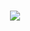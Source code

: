 <h1 align="center"> 
  <a href="#"> 
    <img src="https://readme-typing-svg.herokuapp.com/?lines=console.log(%22Hello%2C%20World!%22);祝您生活愉快!&center=true&size=27"> 
  </a> 
</h1>
